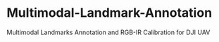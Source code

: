 # Multimodal-Landmark-Annotation
 Multimodal Landmarks Annotation and RGB-IR Calibration for DJI UAV
